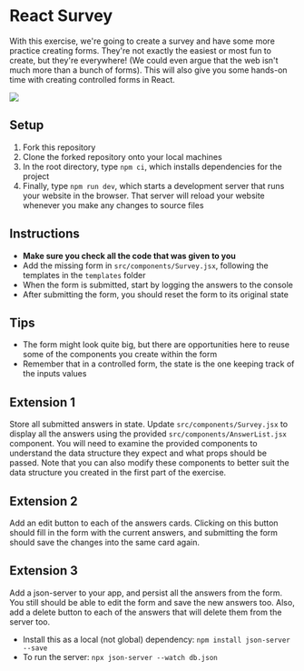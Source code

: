 # React Survey

With this exercise, we're going to create a survey and have some more practice creating forms. They're not exactly the
easiest or most fun to create, but they're everywhere! (We could even argue that the web isn't much more than a 
bunch of forms). This will also give you some hands-on time with creating controlled forms in React.

![](./images/duck-survey.gif)

## Setup

1. Fork this repository
2. Clone the forked repository onto your local machines
3. In the root directory, type `npm ci`, which installs dependencies for the project
4. Finally, type `npm run dev`, which starts a development server that runs your website in the browser. That server will reload your website whenever you make any changes to source files

## Instructions

- **Make sure you check all the code that was given to you**
- Add the missing form in `src/components/Survey.jsx`, following the templates in the `templates` folder
- When the form is submitted, start by logging the answers to the console
- After submitting the form, you should reset the form to its original state

## Tips
- The form might look quite big, but there are opportunities here to reuse some of the components you create within the form
- Remember that in a controlled form, the state is the one keeping track of the inputs values

## Extension 1
Store all submitted answers in state. Update `src/components/Survey.jsx` to display all the answers using the provided 
`src/components/AnswerList.jsx` component. You will need to examine the provided components to understand the data 
structure they expect and what props should be passed. Note that you can also modify these components to better suit the data structure you created in the first part of the exercise.

## Extension 2
Add an edit button to each of the answers cards. Clicking on this button should fill in the form with the current answers, and submitting the form should save the changes into the same card again.

## Extension 3
Add a json-server to your app, and persist all the answers from the form. You still should be able to edit the form and save the new answers too. Also, add a delete button to each of the answers that will delete them from the server too.
- Install this as a local (not global) dependency: `npm install json-server --save`
- To run the server: `npx json-server --watch db.json`
